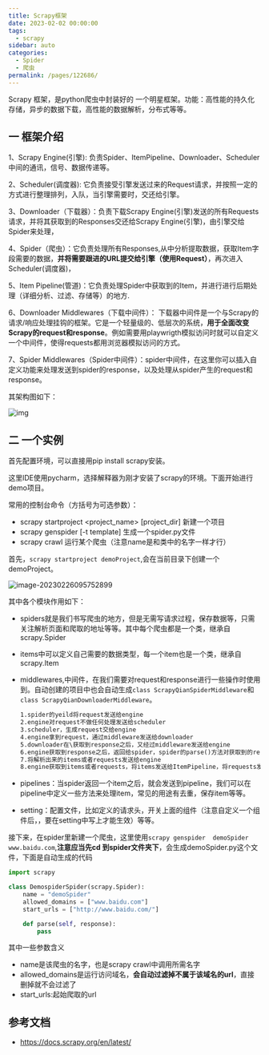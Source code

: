 ```yaml
---
title: Scrapy框架
date: 2023-02-02 00:00:00
tags: 
  - scrapy
sidebar: auto
categories: 
  - Spider
  - 爬虫
permalink: /pages/122686/
---
```


Scrapy 框架，是python爬虫中封装好的 一个明星框架。功能：高性能的持久化存储，异步的数据下载，高性能的数据解析，分布式等等。

## 一 框架介绍

1、Scrapy Engine(引擎): 负责Spider、ItemPipeline、Downloader、Scheduler中间的通讯，信号、数据传递等。

2、Scheduler(调度器): 它负责接受引擎发送过来的Request请求，并按照一定的方式进行整理排列，入队，当引擎需要时，交还给引擎。

3、Downloader（下载器）：负责下载Scrapy Engine(引擎)发送的所有Requests请求，并将其获取到的Responses交还给Scrapy Engine(引擎)，由引擎交给Spider来处理，

4、Spider（爬虫）：它负责处理所有Responses,从中分析提取数据，获取Item字段需要的数据，**并将需要跟进的URL提交给引擎（使用Request）**，再次进入Scheduler(调度器)，

5、Item Pipeline(管道)：它负责处理Spider中获取到的Item，并进行进行后期处理（详细分析、过滤、存储等）的地方.

6、Downloader Middlewares（下载中间件）： 下载器中间件是一个与Scrapy的请求/响应处理挂钩的框架。它是一个轻量级的、低层次的系统，**用于全面改变Scrapy的request和response**。例如需要用playwrigth模拟访问时就可以自定义一个中间件，使得requests都用浏览器模拟访问的方式。

7、Spider Middlewares（Spider中间件）：spider中间件，在这里你可以插入自定义功能来处理发送到spider的response，以及处理从spider产生的request和response。

其架构图如下：

![img](https://typora-1309665611.cos.ap-nanjing.myqcloud.com/typora/1324415-20180514145258553-377347092.png)

## 二 一个实例

首先配置环境，可以直接用pip install scrapy安装。

这里IDE使用pycharm，选择解释器为刚才安装了scrapy的环境。下面开始进行demo项目。

常用的控制台命令（方括号为可选参数）：

- scrapy startproject <project_name> [project_dir]  新建一个项目
- scrapy genspider [-t template] <name> <domain> 生成一个spider.py文件
- scrapy crawl <spider> 运行某个爬虫（注意name是和类中的名字一样才行）

首先，`scrapy startproject demoProject`,会在当前目录下创建一个demoProject。

![image-20230226095752899](https://typora-1309665611.cos.ap-nanjing.myqcloud.com/typora/image-20230226095752899.png)

其中各个模块作用如下：

- spiders就是我们书写爬虫的地方，但是无需写请求过程，保存数据等，只需关注解析页面和爬取的地址等等。其中每个爬虫都是一个类，继承自scrapy.Spider
- items中可以定义自己需要的数据类型，每一个item也是一个类，继承自scrapy.Item
- middlewares,中间件，在我们需要对request和response进行一些操作时使用到。自动创建的项目中也会自动生成`class ScrapyQianSpiderMiddleware`和`class ScrapyQianDownloaderMiddleware`。

  ```markdown
  1.spider的yeild将request发送给engine
  2.engine对request不做任何处理发送给scheduler
  3.scheduler，生成request交给engine
  4.engine拿到request，通过middleware发送给downloader
  5.downloader在\获取到response之后，又经过middleware发送给engine
  6.engine获取到response之后，返回给spider，spider的parse()方法对获取到的response进行处理，解析出items或者requests
  7.将解析出来的items或者requests发送给engine
  8.engine获取到items或者requests，将items发送给ItemPipeline，将requests发送给scheduler（注意：只有调度器中不存在request时，程序才停止，及时请求失败scrapy也会重新进行请求）
  ```

- pipelines：当spider返回一个item之后，就会发送到pipeline，我们可以在pipeline中定义一些方法来处理item，常见的用途有去重，保存item等等。
- setting：配置文件，比如定义的请求头，开关上面的组件（注意自定义一个组件后，，要在setting中写上才能生效）等等。

接下来，在spider里新建一个爬虫，这里使用`scrapy genspider  demoSpider www.baidu.com`,**注意应当先cd 到spider文件夹下**，会生成demoSpider.py这个文件，下面是自动生成的代码

```python
import scrapy

class DemospiderSpider(scrapy.Spider):
    name = "demoSpider"
    allowed_domains = ["www.baidu.com"]
    start_urls = ["http://www.baidu.com/"]

    def parse(self, response):
        pass
```

其中一些参数含义

- name是该爬虫的名字，也是scrapy crawl中调用所需名字
- allowed_domains是运行访问域名，**会自动过滤掉不属于该域名的url**，直接删掉就不会过滤了
- start_urls:起始爬取的url



## 参考文档

- https://docs.scrapy.org/en/latest/

  